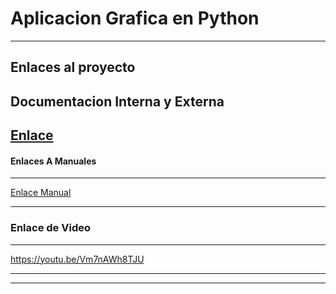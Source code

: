 # Aplicacion Grafica en Python

------------


Enlaces al proyecto
------------
## Documentacion Interna y Externa
[Enlace](https://github.com/Yovanygt/Aplicacion_Interfaz_grafica/blob/main/Codigo_fuente.md "Enlace")
- 
#### Enlaces A Manuales
------------------------
[Enlace Manual](https://github.com/Yovanygt/Aplicacion_Interfaz_grafica/blob/main/Manual.md "Enlace Manual")

------------

### Enlace de Video 

------------

https://youtu.be/Vm7nAWh8TJU

------------


------------
